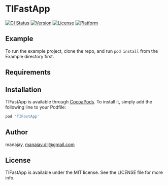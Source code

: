 # TIFastApp

[![CI Status](https://img.shields.io/travis/manajay/TIFastApp.svg?style=flat)](https://travis-ci.org/manajay/TIFastApp)
[![Version](https://img.shields.io/cocoapods/v/TIFastApp.svg?style=flat)](https://cocoapods.org/pods/TIFastApp)
[![License](https://img.shields.io/cocoapods/l/TIFastApp.svg?style=flat)](https://cocoapods.org/pods/TIFastApp)
[![Platform](https://img.shields.io/cocoapods/p/TIFastApp.svg?style=flat)](https://cocoapods.org/pods/TIFastApp)

## Example

To run the example project, clone the repo, and run `pod install` from the Example directory first.

## Requirements

## Installation

TIFastApp is available through [CocoaPods](https://cocoapods.org). To install
it, simply add the following line to your Podfile:

```ruby
pod 'TIFastApp'
```

## Author

manajay, manajay.dlj@gmail.com

## License

TIFastApp is available under the MIT license. See the LICENSE file for more info.
